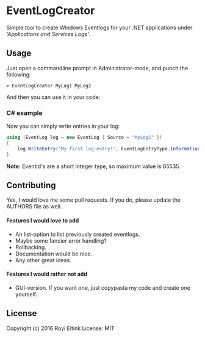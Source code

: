 EventLogCreator
===============

Simple tool to create Windows Eventlogs for your .NET applications under *'Applications and Services Logs'*.

## Usage
Just open a commandline prompt in Administrator-mode, and punch the following:

```
> EventLogCreator MyLog1 MyLog2
```

And then you can use it in your code:

### C# example
Now you can simply write entries in your log:

```C#
using (EventLog log = new EventLog { Source = "MyLog1" })
{
    log.WriteEntry("My first log-entry!", EventLogEntryType.Information, 1234);
}
```

**Note:** EventId's are a short integer type, so maximum value is 65535.

## Contributing
Yes, I would love me some pull requests. If you do, please update the AUTHORS file as well.

#### Features I would love to add

 * An list-option to list previously created eventlogs.
 * Maybe some fancier error handling?
 * Rollbacking.
 * Documentation would be nice.
 * Any other great ideas.

#### Features I would rather not add

 * GUI-version. If you want one, just copypasta my code and create one yourself.

## License
Copyright (c) 2016 Royi Eltink
License: MIT
